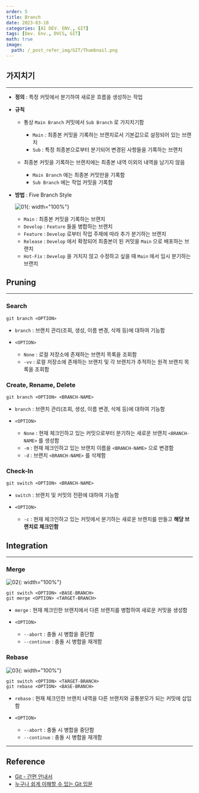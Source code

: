 ```yaml
---
order: 5
title: Branch
date: 2023-03-10
categories: [AI DEV. ENV., GIT]
tags: [Dev. Env., DVCS, GIT]
math: true
image:
  path: /_post_refer_img/GIT/Thumbnail.png
---
```


## 가지치기
-----

- **정의** : 특정 커밋에서 분기하여 새로운 흐름을 생성하는 작업
   
- **규칙**
    - 통상 `Main Branch` 커밋에서 `Sub Branch` 로 가지치기함
        - `Main` : 최종본 커밋을 기록하는 브랜치로서 기본값으로 설정되어 있는 브랜치
        - `Sub` : 특정 최종본으로부터 분기되어 변경된 사항들을 기록하는 브랜치

    - 최종본 커밋을 기록하는 브랜치에는 최종본 내역 이외의 내역을 남기지 않음
        - `Main Branch` 에는 최종본 커밋만을 기록함
        - `Sub Branch` 에는 작업 커밋을 기록함

- **방법** : Five Branch Style

    ![01](/_post_refer_img/GIT/05-01.jpg){: width="100%"}

    - `Main` : 최종본 커밋을 기록하는 브랜치
    - `Develop` : `Feature` 들을 병합하는 브랜치
    - `Feature` : `Develop` 로부터 작업 주제에 따라 추가 분기하는 브랜치
    - `Release` : `Develop` 에서 확정되어 최종본이 된 커밋을 `Main` 으로 배포하는 브랜치
    - `Hot-Fix` : `Develop` 을 거치지 않고 수정하고 싶을 때 `Main` 에서 임시 분기하는 브랜치

## Pruning
-----

### Search

```
git branch <OPTION>
```

- `branch` : 브랜치 관리(조회, 생성, 이름 변경, 삭제 등)에 대하여 기능함

- `<OPTION>`
    - `None` : 로컬 저장소에 존재하는 브랜치 목록을 조회함
    - `-vv` : 로컬 저장소에 존재하는 브랜치 및 각 브랜치가 추적하는 원격 브랜치 목록을 조회함

### Create, Rename, Delete

```
git branch <OPTION> <BRANCH-NAME>
```

- `branch` : 브랜치 관리(조회, 생성, 이름 변경, 삭제 등)에 대하여 기능함

- `<OPTION>`
    - `None` : 현재 체크인하고 있는 커밋으로부터 분기하는 새로운 브랜치 `<BRANCH-NAME>` 를 생성함
    - `-m` : 현재 체크인하고 있는 브랜치 이름을 `<BRANCH-NAME>` 으로 변경함
    - `-d` : 브랜치 `<BRANCH-NAME>` 를 삭제함

### Check-In

```
git switch <OPTION> <BRANCH-NAME>
```

- `switch` : 브랜치 및 커밋의 전환에 대하여 기능함

- `<OPTION>`
    - `-c` : 현재 체크인하고 있는 커밋에서 분기하는 새로운 브랜치를 만들고 **해당 브랜치로 체크인함**

## Integration
-----

### Merge

![02](/_post_refer_img/GIT/05-02.jpg){: width="100%"}

```
git switch <OPTION> <BASE-BRANCH>
git merge <OPTION> <TARGET-BRANCH>
```

- `merge` : 현재 체크인한 브랜치에서 다른 브랜치를 병합하여 새로운 커밋을 생성함

- `<OPTION>`
    - `--abort` : 충돌 시 병합을 중단함
    - `--continue` : 충돌 시 병합을 재개함

### Rebase

![03](/_post_refer_img/GIT/05-03.jpg){: width="100%"}

```
git switch <OPTION> <TARGET-BRANCH>
git rebase <OPTION> <BASE-BRANCH>
```

- `rebase` : 현재 체크인한 브랜치 내역을 다른 브랜치와 공통분모가 되는 커밋에 삽입함

- `<OPTION>`
    - `--abort` : 충돌 시 병합을 중단함
    - `--continue` : 충돌 시 병합을 재개함

-----

## Reference

- [Git - 간편 안내서](https://rogerdudler.github.io/git-guide/index.ko.html)
- [누구나 쉽게 이해할 수 있는 Git 입문](https://backlog.com/git-tutorial/kr/)